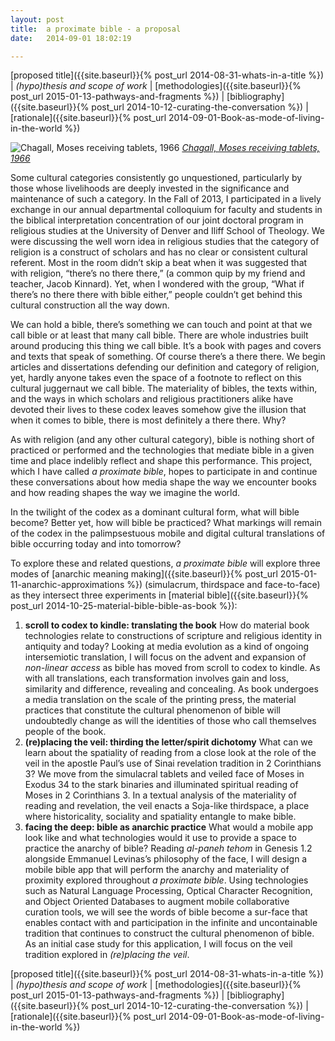 ```yaml
---
layout:	post
title:	a proximate bible - a proposal
date:	2014-09-01 18:02:19

---
```

[proposed title]({{site.baseurl}}{% post_url 2014-08-31-whats-in-a-title %}) | *(hypo)thesis and scope of work* | [methodologies]({{site.baseurl}}{% post_url 2015-01-13-pathways-and-fragments %}) | [bibliography]({{site.baseurl}}{% post_url 2014-10-12-curating-the-conversation %}) | [rationale]({{site.baseurl}}{% post_url 2014-09-01-Book-as-mode-of-living-in-the-world %})

![Chagall, Moses receiving tablets, 1966](http://uploads4.wikiart.org/images/marc-chagall/moses-receiving-the-tablets-of-law-1966.jpg)
[*Chagall, Moses receiving tablets, 1966*](http://uploads4.wikiart.org/images/marc-chagall/moses-receiving-the-tablets-of-law-1966.jpg)

Some cultural categories consistently go unquestioned, particularly by those whose livelihoods are deeply invested in the significance and maintenance of such a category. In the Fall of 2013, I participated in a lively exchange in our annual departmental colloquium for faculty and students in the biblical interpretation concentration of our joint doctoral program in religious studies at the University of Denver and Iliff School of Theology. We were discussing the well worn idea in religious studies that the category of religion is a construct of scholars and has no clear or consistent cultural referent. Most in the room didn’t skip a beat when it was suggested that with religion, “there’s no there there,” (a common quip by my friend and teacher, Jacob Kinnard). Yet, when I wondered with the group, “What if there’s no there there with bible either,” people couldn’t get behind this cultural construction all the way down.

We can hold a bible, there’s something we can touch and point at that we call bible or at least that many call bible. There are whole industries built around producing this thing we call bible. It’s a book with pages and covers and texts that speak of something. Of course there’s a there there. We begin articles and dissertations defending our definition and category of religion, yet, hardly anyone takes even the space of a footnote to reflect on this cultural juggernaut we call bible. The materiality of bibles, the texts within, and the ways in which scholars and religious practitioners alike have devoted their lives to these codex leaves somehow give the illusion that when it comes to bible, there is most definitely a there there. Why?

As with religion (and any other cultural category), bible is nothing short of practiced or performed and the technologies that mediate bible in a given time and place indelibly reflect and shape this performance. This project, which I have called *a proximate bible*, hopes to participate in and continue these conversations about how media shape the way we encounter books and how reading shapes the way we imagine the world.

In the twilight of the codex as a dominant cultural form, what will bible become? Better yet, how will bible be practiced? What markings will remain of the codex in the palimpsestuous mobile and digital cultural translations of bible occurring today and into tomorrow?

To explore these and related questions, *a proximate bible* will explore three modes of [anarchic meaning making]({{site.baseurl}}{% post_url 2015-01-11-anarchic-approximations %}) (simulacrum, thirdspace and face-to-face) as they intersect three experiments in [material bible]({{site.baseurl}}{% post_url 2014-10-25-material-bible-bible-as-book %}):

1.  **scroll to codex to kindle: translating the book**
    How do material book technologies relate to constructions of scripture and religious identity in antiquity and today? Looking at media evolution as a kind of ongoing intersemiotic translation, I will focus on the advent and expansion of *non-linear access* as bible has moved from scroll to codex to kindle. As with all translations, each transformation involves gain and loss, similarity and difference, revealing and concealing. As book undergoes a media translation on the scale of the printing press, the material practices that constitute the cultural phenomenon of bible will undoubtedly change as will the identities of those who call themselves people of the book.
2.  **(re)placing the veil: thirding the letter/spirit dichotomy**
    What can we learn about the spatiality of reading from a close look at the role of the veil in the apostle Paul’s use of Sinai revelation tradition in 2 Corinthians 3? We move from the simulacral tablets and veiled face of Moses in Exodus 34 to the stark binaries and illuminated spiritual reading of Moses in 2 Corinthians 3. In a textual analysis of the materiality of reading and revelation, the veil enacts a Soja-like thirdspace, a place where historicality, sociality and spatiality entangle to make bible.
3.  **facing the deep: bible as anarchic practice**
    What would a mobile app look like and what technologies would it use to provide a space to practice the anarchy of bible? Reading *al-paneh tehom* in Genesis 1.2 alongside Emmanuel Levinas’s philosophy of the face, I will design a mobile bible app that will perform the anarchy and materiality of proximity explored throughout *a proximate bible*. Using technologies such as Natural Language Processing, Optical Character Recognition, and Object Oriented Databases to augment mobile collaborative curation tools, we will see the words of bible become a sur-face that enables contact with and participation in the infinite and uncontainable tradition that continues to construct the cultural phenomenon of bible. As an initial case study for this application, I will focus on the veil tradition explored in *(re)placing the veil*.

[proposed title]({{site.baseurl}}{% post_url 2014-08-31-whats-in-a-title %}) | *(hypo)thesis and scope of work* | [methodologies]({{site.baseurl}}{% post_url 2015-01-13-pathways-and-fragments %}) | [bibliography]({{site.baseurl}}{% post_url 2014-10-12-curating-the-conversation %}) | [rationale]({{site.baseurl}}{% post_url 2014-09-01-Book-as-mode-of-living-in-the-world %})
